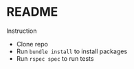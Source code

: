 # README

Instruction

- Clone repo
- Run `bundle install` to install packages
- Run `rspec spec` to run tests
